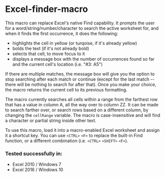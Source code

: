 # Excel-finder-macro
This macro can replace Excel's native Find capability.  It prompts the user for a word/string/number/character to search the active worksheet for, and when it finds the first occurrence, it does the following:
- highlights the cell in yellow (or turqoise, if it's already yellow)
- bolds the text (if it's not already bold)
- selects that cell, to move focus to it
- displays a message box with the number of occurrences found so far and the current cell's location (i.e. "#3: A5")

If there are multiple matches, the message box will give you the option to stop searching after each match or continue (except for the last match -- there will be nothing to search for after that).  Once you make your choice, the macro returns the current cell to its previous formatting.

The macro currently searches all cells within a range from the farthest row that has a value in column A, all the way over to column ZZ.  It can be made to search farther over, or search rows based on a different column, by changing the `cellRange` variable.  The macro is case-insensitive and will find a character or partial string inside other text.

To use this macro, load it into a macro-enabled Excel worksheet and assign it a shortcut key.  You can use `<CTRL>` `<F>` to replace the built-in Find function, or a different combination (i.e. `<CTRL>` `<SHIFT>` `<F>`).

### Tested successfully in:
- Excel 2010 / Windows 7
- Excel 2016 / Windows 10
